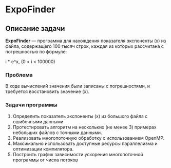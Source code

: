 # ExpoFinder

## Описание задачи

**ExpoFinder** — программа для нахождения показателя экспоненты \(x\) из файла, содержащего 100 тысяч строк, каждая из которых рассчитана с погрешностью по формуле:

i * e^x, (0 < i < 100000)

### Проблема
В ходе вычислений значения были записаны с погрешностями, и требуется восстановить значение \(x\).

### Задачи программы
1. Определить показатель экспоненты \(x\) из большого файла с ошибочными данными.
2. Протестировать алгоритм на нескольких (не менее 3) примерах небольших файлов с точными данными.
3. Реализовать многопоточную обработку с использованием OpenMP.
4. Максимально использовать доступные ресурсы параллелизма и оптимизации компилятора.
5. Построить график зависимости ускорения многопоточной программы от числа потоков
